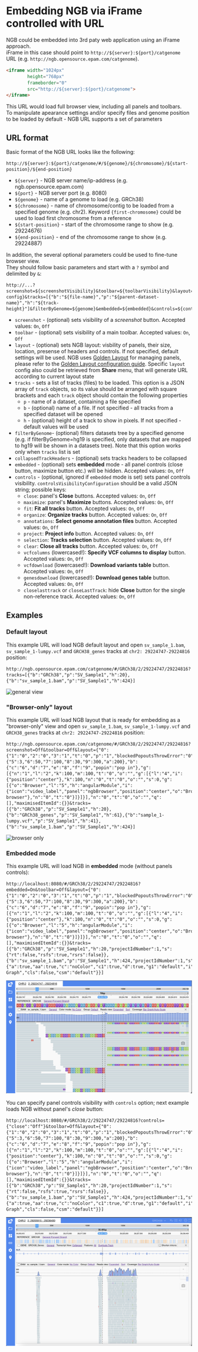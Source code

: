 # Embedding NGB via iFrame controlled with URL

NGB could be embedded into 3rd paty web application using an iFrame approach.  
iFrame in this case should point to `http://${server}:${port}/catgenome` URL (e.g. `http://ngb.opensource.epam.com/catgenome`).

``` html
<iframe width="1024px" 
        height="768px" 
        frameborder="0"
        src="http://${server}:${port}/catgenome">
</iframe>
```

This URL would load full browser view, including all panels and toolbars.  
To manipulate apearance settings and/or specify files and genome position to be loaded by default - NGB URL supports a set of parameters

## URL format

Basic format of the NGB URL looks like the following:

```
http://${server}:${port}/catgenome/#/${genome}/${chromosome}/${start-position}/${end-position}
```

* `${server}` - NGB server name/ip-address (e.g. ngb.opensource.epam.com)
* `${port}` - NGB server port (e.g. 8080)
* `${genome}` - name of a genome to load (e.g. GRCh38)
* `${chromosome}` - name of chromosome/contig to be loaded from a specified genome (e.g. chr2). Keyword `{first-chromosome}` could be used to load first chromosome from a reference
* `${start-position}` - start of the chromosome range to show (e.g. 29224676)
* `${end-position}` - end of the chromosome range to show (e.g. 29224887)

In addition, the several optional parameters could be used to fine-tune browser view.  
They should follow basic parameters and start with a `?` symbol and delimited by `&`:

```
http://...?screenshot=${screenshotVisibility}&toolbar=${toolbarVisibility}&layout=${layout-config}&tracks=[{"b":"${file-name}","p":"${parent-dataset-name}","h":"${track-height}"]&filterByGenome=${genome}&embedded=${embedded}&controls=${controlsVisibilityConfiguration}
```

* `screenshot` - (optional) sets visibility of a *screenshot* button. Accepted values: `On`, `Off`
* `toolbar` - (optional) sets visibility of a main toolbar. Accepted values: `On`, `Off`
* `layout` - (optional) sets NGB layout: visbility of panels, their size, location, presense of headers and controls. If not specified, default settings will be used. NGB uses [Golden Layout](https://www.golden-layout.com/) for managing panels, please refer to the [Golden Layout configuration guide](https://www.golden-layout.com/docs/Config.html). Specific `layout` config also could be retrieved from **Share** menu, that will generate URL according to current layout state
* `tracks` - sets a list of tracks (files) to be loaded. This option is a JSON array of `track` objects, so its value should be arranged with square brackets and each `track` object should contain the following properties
    * `p` - name of a dataset, containing a file specified
    * `b` - (optional) name of a file. If not specified - all tracks from a specified dataset will be opened
    * `h` - (optional) height of a track to show in pixels. If not specified - default values will be used
* `filterByGenome`- (optional) filters datasets tree by a specified genome (e.g. if filterByGenome=hg19 is specified, only datasets that are mapped to hg19 will be shown in a datasets tree). Note that this option works only when `tracks` list is set
* `collapsedTrackHeaders` - (optional) sets tracks headers to be collapsed
* `embedded` - (optional) sets **embedded** mode - all panel controls (close button, maximize button etc.) will be hidden. Accepted values: `On`, `Off`
* `controls` - (optional, ignored if `embedded` mode is set) sets panel controls visibility. `controlsVisibilityConfiguration` should be a valid JSON string; possible keys:
    * `close`: panel's **Close** buttons. Accepted values: `On`, `Off`
    * `maximize`: panel's **Maximize** buttons. Accepted values: `On`, `Off`
    * `fit`: **Fit all tracks** button. Accepted values: `On`, `Off`
    * `organize`: **Organize tracks** button. Accepted values: `On`, `Off`
    * `annotations`: **Select genome annotation files** button. Accepted values: `On`, `Off`
    * `project`: **Project info** button. Accepted values: `On`, `Off`
    * `selection`: **Tracks selection** button. Accepted values: `On`, `Off`
    * `clear`: **Close all tracks** button. Accepted values: `On`, `Off`
    * `vcfcolumns` (lowercased!): **Specify VCF columns to display** button. Accepted values: `On`, `Off`
    * `vcfdownload` (lowercased!): **Download variants table** button. Accepted values: `On`, `Off`
    * `genesdownload` (lowercased!): **Download genes table** button. Accepted values: `On`, `Off`
    * `closelasttrack` or `closeLastTrack`: hide **Close** button for the single non-reference track. Accepted values: `On`, `Off`

## Examples

### Default layout

This example URL will load NGB default layout and open `sv_sample_1.bam`, `sv_sample_1-lumpy.vcf` and `GRCH38_genes` tracks at `chr2: 29224747-29224816` position:

```
http://ngb.opensource.epam.com/catgenome/#/GRCh38/2/29224747/29224816?tracks=[{"b":"GRCh38","p":"SV_Sample1","h":20},{"b":"sv_sample_1.bam","p":"SV_Sample1","h":424}]
```

![general view](images/embedding-1.png)

### "Browser-only" layout

This example URL will load NGB layout that is ready for embedding as a "browser-only" view and open `sv_sample_1.bam`, `sv_sample_1-lumpy.vcf` and `GRCH38_genes` tracks at `chr2: 29224747-29224816` position:

```
http://ngb.opensource.epam.com/catgenome/#/GRCh38/2/29224747/29224816?screenshot=Off&toolbar=Off&layout={"0":{"1":"0","2":"0","3":"1","t":"0","p":"1","blockedPopoutsThrowError":"0","closePopoutsOnUnload":"0","showPopoutIcon":"1","showMaximiseIcon":"0","showCloseIcon":"0","hasHeaders":"1"},"4":{"5":3,"6":50,"7":100,"8":30,"9":300,"a":200},"b":{"c":"6","d":"7","e":"8","f":"9","popin":"pop in"},"g":[{"n":"1","l":"2","k":100,"m":100,"t":"0","o":"","g":[{"l":"4","i":{"position":"center"},"k":100,"n":"0","t":"0","o":"","s":0,"g":[{"o":"Browser","l":"5","h":"angularModule","i":{"icon":"video_label","panel":"ngbBrowser","position":"center","o":"Browser","name":"layout>browser","key":"browser","htmlModule":"ngb-browser"},"n":"0","t":"0"}]}]}],"n":"0","t":"0","o":"","q":[],"maximisedItemId":{}}&tracks=[{"b":"GRCh38","p":"SV_Sample1","h":20},{"b":"GRCh38_genes","p":"SV_Sample1","h":61},{"b":"sample_1-lumpy.vcf","p":"SV_Sample1","h":41},{"b":"sv_sample_1.bam","p":"SV_Sample1","h":424}]
```

![browser only](images/embedding-2.png)

### Embedded mode

This example URL will load NGB in **embedded** mode (without panels controls):

```
http://localhost:8080/#/GRCh38/2/29224747/29224816?embedded=On&toolbar=Off&layout={"0":{"1":"0","2":"0","3":"1","t":"0","p":"1","blockedPopoutsThrowError":"0","closePopoutsOnUnload":"0","showPopoutIcon":"1","showMaximiseIcon":"0","showCloseIcon":"0","hasHeaders":"0"},"4":{"5":3,"6":50,"7":100,"8":30,"9":300,"a":200},"b":{"c":"6","d":"7","e":"8","f":"9","popin":"pop in"},"g":[{"n":"1","l":"2","k":100,"m":100,"t":"0","o":"","g":[{"l":"4","i":{"position":"center"},"k":100,"n":"0","t":"0","o":"","s":0,"g":[{"o":"Browser","l":"5","h":"angularModule","i":{"icon":"video_label","panel":"ngbBrowser","position":"center","o":"Browser","name":"layout>browser","key":"browser","htmlModule":"ngb-browser"},"n":"0","t":"0"}]}]}],"n":"0","t":"0","o":"","q":[],"maximisedItemId":{}}&tracks=[{"b":"GRCh38","p":"SV_Sample1","h":20,"projectIdNumber":1,"s":{"rt":false,"rsfs":true,"rsrs":false}},{"b":"sv_sample_1.bam","p":"SV_Sample1","h":424,"projectIdNumber":1,"s":{"a":true,"aa":true,"c":"noColor","c1":true,"d":true,"g1":"default","i":true,"m":true,"r":"1","s1":false,"s2":true,"s3":false,"v1":false,"cdm":"Bar Graph","cls":false,"csm":"default"}}]
```

![embedded mode](images/embedded-mode.png)

You can specify panel controls visibility with `controls` option; next example loads NGB without panel's *close* button:

```
http://localhost:8080/#/GRCh38/2/29224747/29224816?controls={"close":"Off"}&toolbar=Off&layout={"0":{"1":"0","2":"0","3":"1","t":"0","p":"1","blockedPopoutsThrowError":"0","closePopoutsOnUnload":"0","showPopoutIcon":"1","showMaximiseIcon":"0","showCloseIcon":"0","hasHeaders":"0"},"4":{"5":3,"6":50,"7":100,"8":30,"9":300,"a":200},"b":{"c":"6","d":"7","e":"8","f":"9","popin":"pop in"},"g":[{"n":"1","l":"2","k":100,"m":100,"t":"0","o":"","g":[{"l":"4","i":{"position":"center"},"k":100,"n":"0","t":"0","o":"","s":0,"g":[{"o":"Browser","l":"5","h":"angularModule","i":{"icon":"video_label","panel":"ngbBrowser","position":"center","o":"Browser","name":"layout>browser","key":"browser","htmlModule":"ngb-browser"},"n":"0","t":"0"}]}]}],"n":"0","t":"0","o":"","q":[],"maximisedItemId":{}}&tracks=[{"b":"GRCh38","p":"SV_Sample1","h":20,"projectIdNumber":1,"s":{"rt":false,"rsfs":true,"rsrs":false}},{"b":"sv_sample_1.bam","p":"SV_Sample1","h":424,"projectIdNumber":1,"s":{"a":true,"aa":true,"c":"noColor","c1":true,"d":true,"g1":"default","i":true,"m":true,"r":"1","s1":false,"s2":true,"s3":false,"v1":false,"cdm":"Bar Graph","cls":false,"csm":"default"}}]
```

![panel controls visibility](images/panels-controls-visibility.png)
